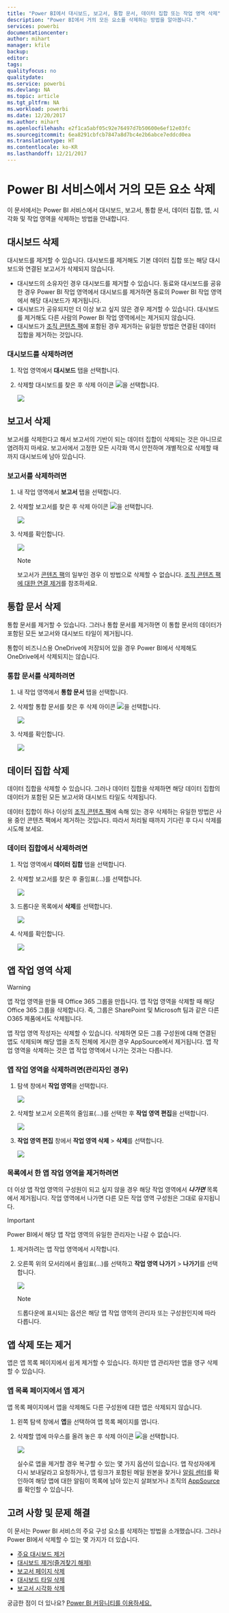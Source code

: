 ```yaml
---
title: "Power BI에서 대시보드, 보고서, 통합 문서, 데이터 집합 또는 작업 영역 삭제"
description: "Power BI에서 거의 모든 요소를 삭제하는 방법을 알아봅니다."
services: powerbi
documentationcenter: 
author: mihart
manager: kfile
backup: 
editor: 
tags: 
qualityfocus: no
qualitydate: 
ms.service: powerbi
ms.devlang: NA
ms.topic: article
ms.tgt_pltfrm: NA
ms.workload: powerbi
ms.date: 12/20/2017
ms.author: mihart
ms.openlocfilehash: e2f1ca5abf05c92e76497d7b50600e6ef12e03fc
ms.sourcegitcommit: 6ea8291cbfcb7847a8d7bc4e2b6abce7eddcd0ea
ms.translationtype: HT
ms.contentlocale: ko-KR
ms.lasthandoff: 12/21/2017
---
```

# <a name="delete-almost-anything-in-power-bi-service"></a>Power BI 서비스에서 거의 모든 요소 삭제
이 문서에서는 Power BI 서비스에서 대시보드, 보고서, 통합 문서, 데이터 집합, 앱, 시각화 및 작업 영역을 삭제하는 방법을 안내합니다.

## <a name="delete-a-dashboard"></a>대시보드 삭제
대시보드를 제거할 수 있습니다. 대시보드를 제거해도 기본 데이터 집합 또는 해당 대시보드와 연결된 보고서가 삭제되지 않습니다.

* 대시보드의 소유자인 경우 대시보드를 제거할 수 있습니다. 동료와 대시보드를 공유한 경우 Power BI 작업 영역에서 대시보드를 제거하면 동료의 Power BI 작업 영역에서 해당 대시보드가 제거됩니다.
* 대시보드가 공유되지만 더 이상 보고 싶지 않은 경우 제거할 수 있습니다.  대시보드를 제거해도 다른 사람의 Power BI 작업 영역에서는 제거되지 않습니다.
* 대시보드가 [조직 콘텐츠 팩](service-organizational-content-pack-disconnect.md)에 포함된 경우 제거하는 유일한 방법은 연결된 데이터 집합을 제거하는 것입니다.

### <a name="to-delete-a-dashboard"></a>대시보드를 삭제하려면
1. 작업 영역에서 **대시보드** 탭을 선택합니다.
2. 삭제할 대시보드를 찾은 후 삭제 아이콘 ![](media/service-delete/power-bi-delete-icon.png)을 선택합니다.

    ![](media/service-delete/power-bi-delete-dash.gif)

## <a name="delete-a-report"></a>보고서 삭제
보고서를 삭제한다고 해서 보고서의 기반이 되는 데이터 집합이 삭제되는 것은 아니므로 염려하지 마세요.  보고서에서 고정한 모든 시각화 역시 안전하며 개별적으로 삭제할 때까지 대시보드에 남아 있습니다.

### <a name="to-delete-a-report"></a>보고서를 삭제하려면
1. 내 작업 영역에서 **보고서** 탭을 선택합니다.
2. 삭제할 보고서를 찾은 후 삭제 아이콘 ![](media/service-delete/power-bi-delete-icon.png)을 선택합니다.   

    ![](media/service-delete/power-bi-delete-reportnew.png)
3. 삭제를 확인합니다.

   ![](media/service-delete/power-bi-delete-report.png)

   > [!NOTE]
   > 보고서가 [콘텐츠 팩](service-organizational-content-pack-introduction.md)의 일부인 경우 이 방법으로 삭제할 수 없습니다.  [조직 콘텐츠 팩에 대한 연결 제거](service-organizational-content-pack-disconnect.md)를 참조하세요.
   >
   >

## <a name="delete-a-workbook"></a>통합 문서 삭제
통합 문서를 제거할 수 있습니다. 그러나 통합 문서를 제거하면 이 통합 문서의 데이터가 포함된 모든 보고서와 대시보드 타일이 제거됩니다.

통합이 비즈니스용 OneDrive에 저장되어 있을 경우 Power BI에서 삭제해도 OneDrive에서 삭제되지는 않습니다.

### <a name="to-delete-a-workbook"></a>통합 문서를 삭제하려면
1. 내 작업 영역에서 **통합 문서** 탭을 선택합니다.
2. 삭제할 통합 문서를 찾은 후 삭제 아이콘 ![](media/service-delete/power-bi-delete-report2.png)을 선택합니다.

    ![](media/service-delete/power-bi-delete-workbooknew.png)
3. 삭제를 확인합니다.

   ![](media/service-delete/power-bi-delete-confirm.png)

## <a name="delete-a-dataset"></a>데이터 집합 삭제
데이터 집합을 삭제할 수 있습니다. 그러나 데이터 집합을 삭제하면 해당 데이터 집합의 데이터가 포함된 모든 보고서와 대시보드 타일도 삭제됩니다.

데이터 집합이 하나 이상의 [조직 콘텐츠 팩](service-organizational-content-pack-disconnect.md)에 속해 있는 경우 삭제하는 유일한 방법은 사용 중인 콘텐츠 팩에서 제거하는 것입니다. 따라서 처리될 때까지 기다린 후 다시 삭제를 시도해 보세요.

### <a name="to-delete-a-dataset"></a>데이터 집합에서 삭제하려면
1. 작업 영역에서 **데이터 집합** 탭을 선택합니다.
2. 삭제할 보고서를 찾은 후 줄임표(...)를 선택합니다.  

    ![](media/service-delete/power-bi-delete-datasetnew.png)
3. 드롭다운 목록에서 **삭제**를 선택합니다.

   ![](media/service-delete/power-bi-delete-datasetnew2.png)
4. 삭제를 확인합니다.

   ![](media/service-delete/power-bi-delete-dataset-confirm.png)

## <a name="delete-an-app-workspace"></a>앱 작업 영역 삭제
> [!WARNING]
> 앱 작업 영역을 만들 때 Office 365 그룹을 만듭니다. 앱 작업 영역을 삭제할 때 해당 Office 365 그룹을 삭제합니다. 즉, 그룹은 SharePoint 및 Microsoft 팀과 같은 다른 O365 제품에서도 삭제됩니다.
>
>

앱 작업 영역 작성자는 삭제할 수 있습니다. 삭제하면 모든 그룹 구성원에 대해 연결된 앱도 삭제되며 해당 앱을 조직 전체에 게시한 경우 AppSource에서 제거됩니다. 앱 작업 영역을 삭제하는 것은 앱 작업 영역에서 나가는 것과는 다릅니다.

### <a name="to-delete-an-app-workspace---if-you-are-an-admin"></a>앱 작업 영역을 삭제하려면(관리자인 경우)
1. 탐색 창에서 **작업 영역**을 선택합니다.

    ![](media/service-delete/power-bi-delete-workspace.png)
2. 삭제할 보고서 오른쪽의 줄임표(...)를 선택한 후 **작업 영역 편집**을 선택합니다.

   ![](media/service-delete/power-bi-edit-workspace.png)
3. **작업 영역 편집** 창에서 **작업 영역 삭제** > **삭제**를 선택합니다.

    ![](media/service-delete/power-bi-delete-workspace2.png)

### <a name="to-remove-an-app-workspace-from-your-list"></a>목록에서 한 앱 작업 영역을 제거하려면
더 이상 앱 작업 영역의 구성원이 되고 싶지 않을 경우 해당 작업 영역에서 ***나가면*** 목록에서 제거됩니다. 작업 영역에서 나가면 다른 모든 작업 영역 구성원은 그대로 유지됩니다.  

> [!IMPORTANT]
> Power BI에서 해당 앱 작업 영역의 유일한 관리자는 나갈 수 없습니다.
>
>

1. 제거하려는 앱 작업 영역에서 시작합니다.
2. 오른쪽 위의 모서리에서 줄임표(...)를 선택하고 **작업 영역 나가기** > **나가기**를 선택합니다.

      ![](media/service-delete/power-bi-leave-workspace.png)

   > [!NOTE]
   > 드롭다운에 표시되는 옵션은 해당 앱 작업 영역의 관리자 또는 구성원인지에 따라 다릅니다.
   >
   >

## <a name="delete-or-remove-an-app"></a>앱 삭제 또는 제거
앱은 앱 목록 페이지에서 쉽게 제거할 수 있습니다. 하지만 앱 관리자만 앱을 영구 삭제할 수 있습니다.

### <a name="remove-an-app-from-your-app-list-page"></a>앱 목록 페이지에서 앱 제거
앱 목록 페이지에서 앱을 삭제해도 다른 구성원에 대한 앱은 삭제되지 않습니다.

1. 왼쪽 탐색 창에서 **앱**을 선택하여 앱 목록 페이지를 엽니다.
2. 삭제할 앱에 마우스를 올려 놓은 후 삭제 아이콘 ![](media/service-delete/power-bi-delete-report2.png)을 선택합니다.

   ![](media/service-delete/power-bi-delete-app.png)

   실수로 앱을 제거할 경우 복구할 수 있는 몇 가지 옵션이 있습니다.  앱 작성자에게 다시 보내달라고 요청하거나, 앱 링크가 포함된 메일 원본을 찾거나 [알림 센터](service-notification-center.md)를 확인하여 해당 앱에 대한 알림이 목록에 남아 있는지 살펴보거나 조직의 [AppSource](service-install-use-apps.md)를 확인할 수 있습니다.

## <a name="considerations-and-troubleshooting"></a>고려 사항 및 문제 해결
이 문서는 Power BI 서비스의 주요 구성 요소를 삭제하는 방법을 소개했습니다. 그러나 Power BI에서 삭제할 수 있는 몇 가지가 더 있습니다.  

* [주요 대시보드 제거](service-dashboard-featured.md#change-the-featured-dashboard)
* [대시보드 제거(즐겨찾기 해제)](service-dashboard-favorite.md#unfavorite-a-dashboard)
* [보고서 페이지 삭제](service-delete.md)
* [대시보드 타일 삭제](service-dashboard-edit-tile.md)
* [보고서 시각화 삭제](service-delete.md)

궁금한 점이 더 있나요? [Power BI 커뮤니티를 이용하세요.](http://community.powerbi.com/)
